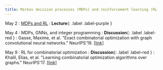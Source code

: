 ```yaml
---
title: Markov decision processes (MDPs) and reinforcement learning (RL)
---
```


May 2
: [MDPs and RL](https://vitercik.github.io/ml4algs/assets/slides/lecture9.pdf)
  : **Lecture**{: .label .label-purple }

May 4
: MDPs, GNNs, and integer programming
  : **Discussion**{: .label .label-red }
: Gasse, Maxime, et al. "Exact combinatorial optimization with graph convolutional neural networks." NeurIPS'19. [[link]](https://arxiv.org/pdf/1906.01629.pdf)

May 9
: RL for combinatorial optimization
  : **Discussion**{: .label .label-red }
: Khalil, Elias, et al. "Learning combinatorial optimization algorithms over graphs." NeurIPS'17. [[link]](https://proceedings.neurips.cc/paper/2017/file/d9896106ca98d3d05b8cbdf4fd8b13a1-Paper.pdf)
